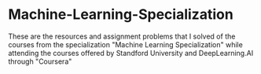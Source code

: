 # Machine-Learning-Specialization
These are the resources and assignment problems that I solved of the courses from the specialization "Machine Learning Specialization" while attending the courses offered by Standford University and DeepLearning.AI through "Coursera" 
